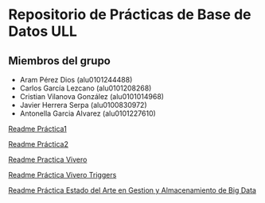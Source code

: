 # Repositorio de Prácticas de Base de Datos ULL

## Miembros del grupo
- Aram Pérez Dios (alu0101244488)
- Carlos García Lezcano (alu0101208268)
- Cristian Vilanova González (alu0101014968)
- Javier Herrera Serpa (alu0100830972)
- Antonella Garcia Alvarez (alu0101227610)

[Readme Práctica1](practica1/README.md)

[Readme Práctica2](practica2/README.md)

[Readme Practica Vivero](practica%20vivero/README.md)

[Readme Práctica Vivero Triggers](practica%20vivero%20triggers/README.md)

[Readme Práctica Estado del Arte en Gestion y Almacenamiento de Big Data](Estado-del-arte/README.md)
